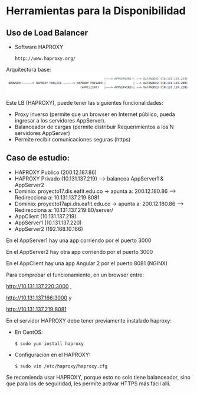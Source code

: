 # Herramientas para la Disponibilidad

## Uso de Load Balancer

* Software HAPROXY

      http://www.haproxy.org/

Arquitectura base:
![](vista-arquitectura.png)

Este LB (HAPROXY), puede tener las siguientes funcionalidades:

* Proxy inverso (permite que un browser en Internet público, pueda ingresar a los servidores AppServer).
* Balanceador de cargas (permite distribuir Requerimientos a los N servidores AppServer)
* Permite recibir comunicaciones seguras (https)

## Caso de estudio:

* HAPROXY Publico (200.12.187.86)
* HAPROXY Privado (10.131.137.219) --> balancea AppServer1 & AppServer2
* Dominio: proyecto17.dis.eafit.edu.co -> apunta a: 200.12.180.86 --> Redirecciona a: 10.131.137.219:8081
* Dominio: proyecto17api.dis.eafit.edu.co -> apunta a: 200.12.180.86 --> Redirecciona a: 10.131.137.219:80/server/ 
* AppClient (10.131.137.219)
* AppServer1 (10.131.137.220)
* AppServer2 (192.168.10.166)

En el AppServer1 hay una app corriendo por el puerto 3000

En el AppServer2 hay otra app corriendo por el puerto 3000

En el AppClient hay una app Angular 2 por el puerto 8081 (NGINX)

Para comprobar el funcionamiento, en un browser entre:

http://10.131.137.220:3000 ,

http://10.131.137.166:3000 y

http://10.131.137.219:8081

En el servidor HAPROXY debe tener previamente instalado haproxy:

* En CentOS:

      $ sudo yum install haproxy


* Configuración en el HAPROXY:

      $ sudo vim /etc/haproxy/haproxy.cfg

Se recomienda usar HAPROXY, porque esto no solo tiene balanceador, sino que para los de seguiridad, les permite activar HTTPS más fácil allí.
